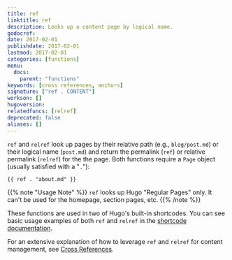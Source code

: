 ```yaml
---
title: ref
linktitle: ref
description: Looks up a content page by logical name.
godocref:
date: 2017-02-01
publishdate: 2017-02-01
lastmod: 2017-02-01
categories: [functions]
menu:
  docs:
    parent: "functions"
keywords: [cross references, anchors]
signature: ["ref . CONTENT"]
workson: []
hugoversion:
relatedfuncs: [relref]
deprecated: false
aliases: []
---
```


`ref` and `relref` look up pages by their relative path (e.g., `blog/post.md`) or their logical name (`post.md`) and return the permalink (`ref`) or relative permalink (`relref`) for the the page. Both functions require a `Page` object (usually satisfied with a "`.`"):

```
{{ ref . "about.md" }}
```

{{% note "Usage Note" %}}
`ref` looks up Hugo "Regular Pages" only. It can't be used for the homepage, section pages, etc.
{{% /note %}}

These functions are used in two of Hugo's built-in shortcodes. You can see basic usage examples of both `ref` and `relref` in the [shortcode documentation](/content-management/shortcodes/#ref-and-relref).

For an extensive explanation of how to leverage `ref` and `relref` for content management, see [Cross References](/content-management/cross-references/).
